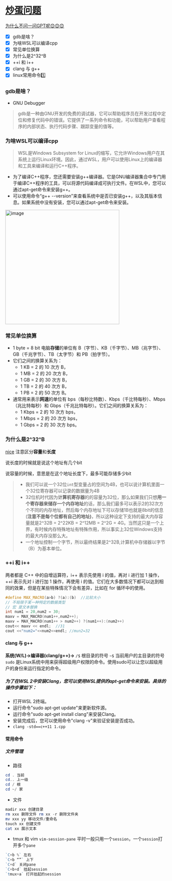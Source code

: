 # [炒蛋问题](https://github.com/dululu/notes/issues/16)

[为什么不问一问GPT呢😊😊😊](https://poe.com/ChatGPT)
- [x] gdb是啥？
- [x] 为啥WSL可以编译cpp
- [x] 常见单位换算
- [x] 为什么是2^32^B
- [x] ++i 和 i++
- [x] clang 与 g++
- [x] linux常用命令1️⃣

### gdb是啥？
- GNU Debugger
> gdb是一种由GNU开发的免费的调试器，它可以帮助程序员在开发过程中定位和修复代码中的错误。它提供了一系列命令和功能，可以帮助用户查看程序的内部状态、执行代码步骤、跟踪变量的值等。

### 为啥WSL可以编译cpp
>WSL是Windows Subsystem for Linux的缩写，它允许Windows用户在其系统上运行Linux环境。因此，通过WSL，用户可以使用Linux上的编译器和工具来编译和运行C++程序。
- 为了编译C++程序，您还需要安装g++编译器。它是GNU编译器集合中专门用于编译C++程序的工具，可以将源代码编译成可执行文件。在WSL中，您可以通过apt-get命令来安装g++。
- 可以使用命令“g++ --version”来查看系统中是否已安装g++，以及其版本信息。如果系统中没有安装，您可以通过apt-get命令来安装。
<img width="357" alt="image" src="https://github.com/dululu/notes/assets/64392262/db79ccb8-5c41-478b-b015-d3116528821a">

### 常见单位换算
- 1 byte = 8 bit
电脑**存储**的单位有 B（字节）、KB（千字节）、MB（兆字节）、GB（千兆字节）、TB（太字节）和 PB（拍字节）。
- 它们之间的换算关系为：
  - 1 KB = 2 的 10 次方 B，
  - 1 MB = 2 的 20 次方 B，
  - 1 GB = 2 的 30 次方 B，
  - 1 TB = 2 的 40 次方 B，
  - 1 PB = 2 的 50 次方 B。
- 通常用来表示**网速**的单位有 bps（每秒比特数）、Kbps（千比特每秒）、Mbps（兆比特每秒）和 Gbps（千兆比特每秒）。它们之间的换算关系为：
  - 1 Kbps = 2 的 10 次方 bps，
  - 1 Mbps = 2 的 20 次方 bps，
  - 1 Gbps = 2 的 30 次方 bps。
 
### 为什么是2^32^B
[nice](https://www.zhihu.com/question/423135323)
注意区分**容量**和**长度**

说长度的时候就是说这个地址有几个bit

说容量的时候，意思是在这个地址长度下，最多可能存储多少bit
>- 我们可以说一个32位`int`型变量占的空间为4B，也可以说计算机里面一个32位寄存器可以记录的数据量为4B
>- 32位机时代因为**计算机寄存器**的的容量为32位，那么如果我们只想**用一个寄存器来储存一个内存地址**的话，那么我们最多可以表示2的32次方个不同的内存地址，然后每个内存地址下可以存储1B也就是8bit的信息(**注意不是每个位都有自己的地址)**，所以这种设定下支持的最大内存容量就是2^32B = 2^22KB = 2^12MB = 2^2G = 4G。当然这只是一个上界，有时候内存特殊地址有特殊作用，所以事实上32位Windows支持的最大内存没那么大。
>- 一个地址控制一个字节，所以最终结果是2^32B,计算机中存储器以字节（B）为基本单位。

### ++i 和 i++
两者都是 C++ 中的自增运算符，i++ 表示先使用 i 的值，再对 i 进行加 1 操作，++i 表示先对 i 进行加 1 操作，再使用 i 的值。它们在大多数情况下都可以达到相同的效果，但是在某些特殊情况下会有差异，比如在 for 循环中的使用。
```cpp
#define MAX_MACRO(a>b) ?(a):(b)  //比较大小
// 不局限于某一种特定的数据类型
// 宏 是文本替换
int num1 = 20,num2 = 30;
maxv = MAX_MACRO(num1++,num2++);
maxv = MAX_MACRO(num1++ > num2++) ?(num1++):(num2++) 
cout<< maxv << endl;  //31
cout <<"num2="<<num2<<endl; //mun2=32
```
#### clang 与 g++
**系统(W/L)->编译器(clang/g++)->**
`/$` 根目录的符号
`~$` 当前用户的主目录的符号   
`sudo` 是Linux系统中用来获得超级用户权限的命令。使用sudo可以让您以超级用户的身份来运行指定的命令。
##### 为了在WSL 2中安装Clang，您可以使用WSL提供的apt-get命令来安装。具体的操作步骤如下：

  - 打开WSL 2终端。
  - 运行命令"sudo apt-get update"来更新软件源。
  - 运行命令"sudo apt-get install clang"来安装Clang。
  - 安装完成后，您可以使用命令"clang -v"来验证安装是否成功。
  - `clang -std==c++11 1.cpp`
#### 常用命令
##### 文件管理
- 路径
```powershell
cd . 当前
cd.. 上一级
cd / 根
cd ~/ 家
```
- 文件
```powershell
madir xxx 创建目录
rm xxx 删除文件 rm xx -r 删除文件夹
mv xxx yy 移动文件/重命名
touch xx 创建文件
cat xx 展示文本
```
- tmux 和 vim
`vim-session-pane` 平时一般只用一个`session`，一个`session`打开多个`pane`
```powershell
`C+b %` 左右
`C+b “”` 上下
`C+d` 关闭pane
`C+b+d` 挂起session
`tmux+a` 打开挂起的session
```